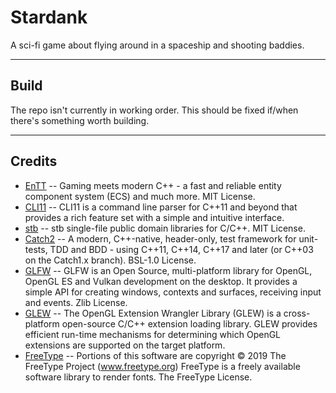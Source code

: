 # Stardank
A sci-fi game about flying around in a spaceship and shooting baddies.

---

## Build
The repo isn't currently in working order. This should be fixed if/when there's something worth building.

---

## Credits
- [EnTT](https://github.com/skypjack/entt) -- Gaming meets modern C++ - a fast and reliable entity component system (ECS) and much more. MIT License.
- [CLI11](https://github.com/CLIUtils/CLI11) -- CLI11 is a command line parser for C++11 and beyond that provides a rich feature set with a simple and intuitive interface.
- [stb](https://github.com/nothings/stb) -- stb single-file public domain libraries for C/C++. MIT License.
- [Catch2](https://github.com/catchorg/Catch2) -- A modern, C++-native, header-only, test framework for unit-tests, TDD and BDD - using C++11, C++14, C++17 and later (or C++03 on the Catch1.x branch). BSL-1.0 License.
- [GLFW](https://github.com/glfw/glfw) -- GLFW is an Open Source, multi-platform library for OpenGL, OpenGL ES and Vulkan development on the desktop. It provides a simple API for creating windows, contexts and surfaces, receiving input and events. Zlib License.
- [GLEW](https://github.com/nigels-com/glew) -- The OpenGL Extension Wrangler Library (GLEW) is a cross-platform open-source C/C++ extension loading library. GLEW provides efficient run-time mechanisms for determining which OpenGL extensions are supported on the target platform.
- [FreeType](https://github.com/freetype/freetype) -- Portions of this software are copyright © 2019 The FreeType Project (www.freetype.org) FreeType is a freely available software library to render fonts. The FreeType License.
